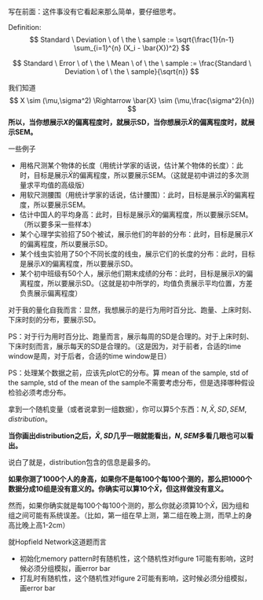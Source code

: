 写在前面：这件事没有它看起来那么简单，要仔细思考。



Definition:
$$
Standard \ Deviation \ of \ the \ sample := \sqrt{\frac{1}{n-1} \sum_{i=1}^{n} (X_i - \bar{X})^2}
$$

$$
Standard \ Error \ of \ the \ Mean \ of \ the \ sample := \frac{Standard \ Deviation \ of \ the \ sample}{\sqrt{n}}
$$



我们知道
$$
X \sim (\mu,\sigma^2) \Rightarrow \bar{X} \sim (\mu,\frac{\sigma^2}{n})
$$
**所以，当你想展示$X$的偏离程度时，就展示SD，当你想展示$\bar{X}$的偏离程度时，就展示SEM。**



一些例子

* 用格尺测某个物体的长度（用统计学家的话说，估计某个物体的长度）：此时，目标是展示$\bar{X}$的偏离程度，所以要展示SEM。（这就是初中讲过的多次测量求平均值的高级版）
* 用软尺测腰围（用统计学家的话说，估计腰围）：此时，目标是展示$\bar{X}$的偏离程度，所以要展示SEM。
* 估计中国人的平均身高：此时，目标是展示$\bar{X}$的偏离程度，所以要展示SEM。（所以要多采一些样本）
* 某个心理学实验招了50个被试，展示他们的年龄的分布：此时，目标是展示$X$的偏离程度，所以要展示SD。
* 某个线虫实验用了50个不同长度的线虫，展示它们的长度的分布：此时，目标是展示$X$的偏离程度，所以要展示SD。
* 某个初中班级有50个人，展示他们期末成绩的分布：此时，目标是展示$X$的偏离程度，所以要展示SD。（这就是初中所学的，均值负责展示平均位置，方差负责展示偏离程度）



对于我的量化自我而言：显然，我想展示的是行为用时百分比、跑量、上床时刻、下床时刻的分布，要展示SD。

PS：对于行为用时百分比、跑量而言，展示每周的SD是合理的。对于上床时刻、下床时刻而言，展示每天的SD是合理的。（这是因为，对于前者，合适的time window是周，对于后者，合适的time window是日）

PS：处理某个数据之前，应该先plot它的分布。算 mean of the sample, std of the sample, std of the mean of the sample不需要考虑分布，但是选择哪种假设检验必须考虑分布。



拿到一个随机变量（或者说拿到一组数据），你可以算5个东西：$N, \bar{X}, SD, SEM, distribution$。

**当你画出distribution之后，$\bar{X}, SD$几乎一眼就能看出，$N,SEM$多看几眼也可以看出。**

说白了就是，distribution包含的信息是最多的。



**如果你测了1000个人的身高，如果你不是每100个每100个测的，那么把1000个数据分成10组是没有意义的。你确实可以算10个$\bar{X}$，但这样做没有意义。**

然而，如果你确实就是每100个每100个测的，那么你就必须算10个$\bar{X}$，因为组和组之间可能有系统误差。（比如，第一组在早上测，第二组在晚上测，而早上的身高比晚上高1-2cm）



就Hopfield Network这道题而言

* 初始化memory pattern时有随机性，这个随机性对figure 1可能有影响，这时候必须分组模拟，画error bar
* 打乱时有随机性，这个随机性对figure 2可能有影响，这时候必须分组模拟，画error bar